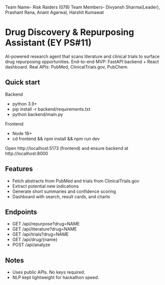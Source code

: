 Team Name- Risk Raiders (078)
Team Members- Divyansh Sharma(Leader), Prashant Rana, Anant Agarwal, Harshit Kumawat

# Drug Discovery & Repurposing Assistant (EY PS#11)

AI-powered research agent that scans literature and clinical trials to surface drug repurposing opportunities. End-to-end MVP: FastAPI backend + React dashboard. Real APIs: PubMed, ClinicalTrials.gov, PubChem.

## Quick start

Backend
- python 3.9+
- pip install -r backend/requirements.txt
- python backend/main.py

Frontend
- Node 18+
- cd frontend && npm install && npm run dev

Open http://localhost:5173 (frontend) and ensure backend at http://localhost:8000

## Features
- Fetch abstracts from PubMed and trials from ClinicalTrials.gov
- Extract potential new indications
- Generate short summaries and confidence scoring
- Dashboard with search, result cards, and charts

## Endpoints
- GET /api/repurpose?drug=NAME
- GET /api/literature?drug=NAME
- GET /api/trials?drug=NAME
- GET /api/drug/{name}
- POST /api/analyze

## Notes
- Uses public APIs. No keys required.
- NLP kept lightweight for hackathon speed.
